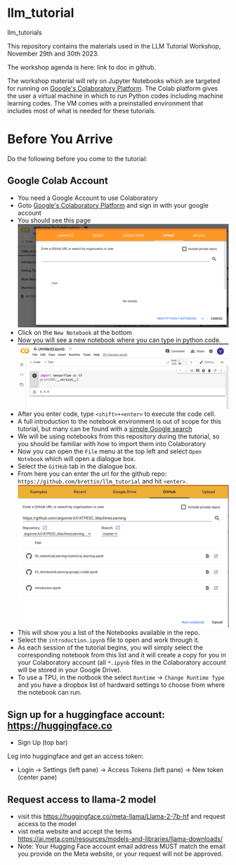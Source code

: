 
# llm_tutorial
llm_tutorials

This repository contains the materials used in the LLM Tutorial Workshop, November 29th and 30th 2023.

The workshop agenda is here: link to doc in github.


The  workshop material will rely on Jupyter Notebooks which are targeted for running on [Google's Colaboratory Platform](https://colab.research.google.com). The Colab platform gives the user a virtual machine in which to run Python codes including machine learning codes. The VM comes with a preinstalled environment that includes most of what is needed for these tutorials.

# Before You Arrive

Do the following before you come to the tutorial:

## Google Colab Account
*  You need a Google Account to use Colaboratory
*  Goto [Google's Colaboratory Platform](https://colab.research.google.com) and sign in with your google account
*  You should see this page
![start_page](README_imgs/colab_start_page.png)
*  Click on the `New Notebook` at the bottom
*  Now you will see a new notebook where you can type in python code.
![clean_page](README_imgs/collab_start_page1.png)
*  After you enter code, type `<shift>+<enter>` to execute the code cell.
*  A full introduction to the notebook environment is out of scope for this tutorial, but many can be found with a [simple Google search](https://www.google.com/search?q=jupyter+notebook+tutorial)
*  We will be using notebooks from this repository during the tutorial, so  you should be familiar with how to import them into Colaboratory
*  Now you can open the `File` menu at the top left and select `Open Notebook` which will open a dialogue box.
*  Select the `GitHub` tab in the dialogue box.
*  From here you can enter the url for the github repo: `https://github.com/brettin/llm_tutorial` and hit `<enter>`.
![open_github](README_imgs/colab_open_github.png)
*  This will show you a list of the Notebooks available in the repo.
*  Select the `introduction.ipynb` file to open and work through it.
*  As each session of the tutorial begins, you will simply select the corresponding notebook from this list and it will create a copy for you in your Colaboratory account (all `*.ipynb` files in the Colaboratory account will be stored in your Google Drive).
* To use a TPU, in the notbook the select `Runtime` -> `Change Runtime Type` and you have a dropbox list of hardward settings to choose from where the notebook can run.




## Sign up for a huggingface account: https://huggingface.co
  
-  Sign Up (top bar)

Log into huggingface and get an access token:
  
-  Login -> Settings (left pane) -> Access Tokens (left pane) -> New token (center pane)

## Request access to llama-2 model

- visit this https://huggingface.co/meta-llama/Llama-2-7b-hf and request access to the model
- vist meta website and accept the terms https://ai.meta.com/resources/models-and-libraries/llama-downloads/
- Note: Your Hugging Face account email address MUST match the email you provide on the Meta website, or your request will not be approved.
